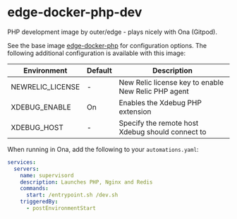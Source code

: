 # edge-docker-php-dev

PHP development image by outer/edge - plays nicely with Ona (Gitpod).

See the base image [edge-docker-php](https://github.com/outeredge/edge-docker-php) for configuration options. The following additional configuration is available with this image:

| Environment       | Default | Description |
| -------------     | ------- | --- |
| NEWRELIC_LICENSE  | -       | New Relic license key to enable New Relic PHP agent |
| XDEBUG_ENABLE     | On      | Enables the Xdebug PHP extension |
| XDEBUG_HOST       | -       | Specify the remote host Xdebug should connect to |

When running in Ona, add the following to your `automations.yaml`:

```yml
services:
  servers:
    name: supervisord
    description: Launches PHP, Nginx and Redis
    commands:
      start: /entrypoint.sh /dev.sh
    triggeredBy:
      - postEnvironmentStart
```
